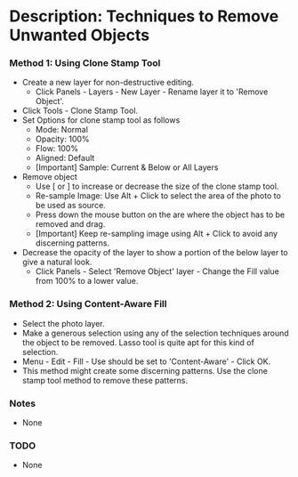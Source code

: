 # Description: Techniques to Remove Unwanted Objects

### Method 1: Using Clone Stamp Tool
* Create a new layer for non-destructive editing.
    - Click Panels - Layers - New Layer - Rename layer it to 'Remove Object'. 
* Click Tools - Clone Stamp Tool.
* Set Options for clone stamp tool as follows
    - Mode: Normal
    - Opacity: 100%
    - Flow: 100%
    - Aligned: Default
    - [Important] Sample: Current & Below or All Layers
* Remove object
    - Use [ or ] to increase or decrease the size of the clone stamp tool.
    - Re-sample Image: Use Alt + Click to select the area of the photo to be used as source.
    - Press down the mouse button on the are where the object has to be removed and drag.
    - [Important] Keep re-sampling image using Alt + Click to avoid any discerning patterns.
* Decrease the opacity of the layer to show a portion of the below layer to give a natural look.
    - Click Panels - Select 'Remove Object' layer - Change the Fill value from 100% to a lower value.

### Method 2: Using Content-Aware Fill
* Select the photo layer. 
* Make a generous selection using any of the selection techniques around the object to be removed. Lasso tool is quite apt for this kind of selection.
* Menu - Edit - Fill - Use should be set to 'Content-Aware' - Click OK.
* This method might create some discerning patterns. Use the clone stamp tool method to remove these patterns.

### Notes
* None

### TODO
* None
